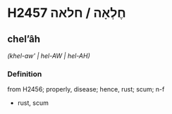 # H2457 חֶלְאָה / חלאה

## chelʼâh

_(khel-aw' | hel-AW | hel-AH)_

### Definition

from H2456; properly, disease; hence, rust; scum; n-f

- rust, scum
